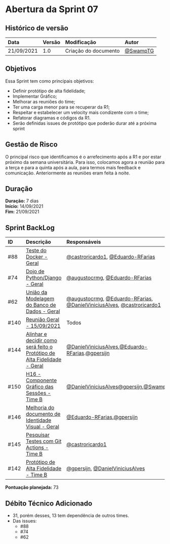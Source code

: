 # Abertura da Sprint 07

## Histórico de versão

| **Data**   | **Versão** | **Modificação**      | **Autor**                                            |
| :--------- | :--------- | :------------------- | :--------------------------------------------------- |
| 21/09/2021 | 1.0        | Criação do documento | [@SwampTG](https://github.com/SwampTG) |

## Objetivos

Essa Sprint tem como principais objetivos:

- Definir protótipo de alta fidelidade;
- Implementar Gráfico;
- Melhorar as reuniões do time;
- Ter uma carga menor para se recuperar da R1;
- Respeitar e estabelecer um velocity mais condizente com o time;
- Refatorar diagramas e códigos da R1.
- Serão definidas issues de protótipo que poderão durar até a próxima sprint

## Gestão de Risco

O principal risco que identificamos é o arrefecimento após a R1 e por estar próximo da semana universitária.
Para isso, colocamos agora a reunião para a terça e para a quinta após a aula, para termos mais feedback e comunicação. Anteriormente as reuniões eram feita à noite.

## Duração

**Duração:** 7 dias
<br>
**Início:** 14/09/2021
<br>
**Fim:** 21/09/2021

## Sprint BackLog

<!-- 
[@SwampTG](https://github.com/SwampTG)

[@augustocrmg](https://github.com/augustocrmg)

[@castroricardo1](https://github.com/castroricardo1)

[@DanielViniciusAlves](https://github.com/DanielViniciusAlves)

[@Eduardo-RFarias](https://github.com/Eduardo-RFarias)

[@gpersijn](https://github.com/gpersijn)

[@magnluiz](https://github.com/magnluiz)
-->
|ID|Descrição|Responsáveis|
|:-|:-|:-|
|#88|<!-- 8 - Débito -->[Teste do Docker - Geral](https://github.com/fga-eps-mds/2021-1-hospitalar/issues/88) | [@castroricardo1](https://github.com/castroricardo1), [@Eduardo-RFarias](https://github.com/Eduardo-RFarias) |
|#74|<!-- 10 - Débito -->[Dojo de Python/Django - Geral](https://github.com/fga-eps-mds/2021-1-hospitalar/issues/74) | [@augustocrmg](https://github.com/augustocrmg), [@Eduardo-RFarias](https://github.com/Eduardo-RFarias) |
|#62|<!-- 13 - Débito -->[União da Modelagem do Banco de Dados - Geral](https://github.com/fga-eps-mds/2021-1-hospitalar/issues/62) | [@augustocrmg](https://github.com/augustocrmg), [@Eduardo-RFarias](https://github.com/Eduardo-RFarias), [@DanielViniciusAlves](https://github.com/DanielViniciusAlves), [@castroricardo1](https://github.com/castroricardo1)|
|#140|<!-- 1 -->[Reunião Geral - 15/09/2021](https://github.com/fga-eps-mds/2021-1-hospitalar/issues/140)|Todos|
|#144|<!-- 8 -->[Alinhar e decidir como será feito o Protótipo de Alta Fidelidade - Geral](https://github.com/fga-eps-mds/2021-1-hospitalar/issues/144)|[@DanielViniciusAlves](https://github.com/DanielViniciusAlves),[@Eduardo-RFarias](https://github.com/Eduardo-RFarias).[@gpersijn](https://github.com/gpersijn)|
|#150|<!-- 10 -->[H16 - Componente Gráfico das Sessões - Time B](https://github.com/fga-eps-mds/2021-1-hospitalar/issues/150)|[@DanielViniciusAlves](https://github.com/DanielViniciusAlves)[@gpersijn](https://github.com/gpersijn),[@SwampTG](https://github.com/SwampTG)|
|#146|<!-- 8 -->[Melhoria do documento de Identidade Visual - Geral](https://github.com/fga-eps-mds/2021-1-hospitalar/issues/146)|[@Eduardo-RFarias](https://github.com/Eduardo-RFarias),[@gpersijn](https://github.com/gpersijn)|
|#145|<!-- 5 -->[Pesquisar Testes com Git Actions - Time B](https://github.com/fga-eps-mds/2021-1-hospitalar/issues/145)|[@castroricardo1](https://github.com/castroricardo1)|
|#142|<!--10-->[Protótipo de Alta Fidelidade - Time B](https://github.com/fga-eps-mds/2021-1-hospitalar/issues/142)|[@gpersijn](https://github.com/gpersijn), [@DanielViniciusAlves](https://github.com/DanielViniciusAlves)|

**Pontuação planejada:** 73

## Débito Técnico Adicionado
- 31, porém desses, 13 tem dependência de outros times.
- Das issues:
  - #88
  - #74
  - #62
